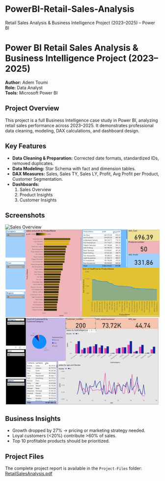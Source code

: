 # PowerBI-Retail-Sales-Analysis
Retail Sales Analysis &amp; Business Intelligence Project (2023–2025) – Power BI
# Power BI Retail Sales Analysis & Business Intelligence Project (2023–2025)

**Author:** Adem Toumi  
**Role:** Data Analyst  
**Tools:** Microsoft Power BI

## Project Overview
This project is a full Business Intelligence case study in Power BI, analyzing retail sales performance across 2023–2025. It demonstrates professional data cleaning, modeling, DAX calculations, and dashboard design.

## Key Features
- **Data Cleaning & Preparation:** Corrected date formats, standardized IDs, removed duplicates.
- **Data Modeling:** Star Schema with fact and dimension tables.
- **DAX Measures:** Sales, Sales TY, Sales LY, Profit, Avg Profit per Product, Customer Segmentation.
- **Dashboards:**  
  1. Sales Overview  
  2. Product Insights  
  3. Customer Insights

## Screenshots
![Sales Overview](sales_overview.png)  
![Product Insights](power_dash.png)  
![Customer Insights](power_fdash.png)

## Business Insights
- Growth dropped by 27% → pricing or marketing strategy needed.  
- Loyal customers (<20%) contribute >60% of sales.  
- Top 10 profitable products should be prioritized.  

## Project Files
The complete project report is available in the `Project-Files` folder:  
[RetailSalesAnalysis.pdf](Project-Files/RetailSalesAnalysis.pdf)
